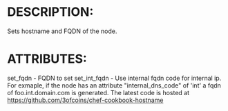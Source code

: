 # DESCRIPTION:

Sets hostname and FQDN of the node.

# ATTRIBUTES:

set\_fqdn - FQDN to set
set\_int\_fqdn - Use internal fqdn code for internal ip. For exmaple,
                 if the node has an attribute "internal_dns_code" of 'int' a 
                 fqdn of foo.int.domain.com is generated.
The latest code is hosted at https://github.com/3ofcoins/chef-cookbook-hostname
